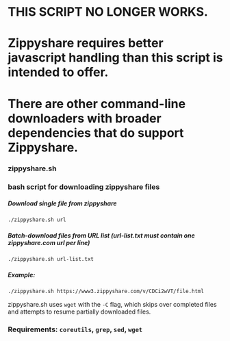 # THIS SCRIPT NO LONGER WORKS.
# Zippyshare requires better javascript handling than this script is intended to offer.
# There are other command-line downloaders with broader dependencies that do support Zippyshare.

### zippyshare.sh
### bash script for downloading zippyshare files

##### Download single file from zippyshare

```bash
./zippyshare.sh url
```

##### Batch-download files from URL list (url-list.txt must contain one zippyshare.com url per line)

```bash
./zippyshare.sh url-list.txt
```

##### Example:

```bash
./zippyshare.sh https://www3.zippyshare.com/v/CDCi2wVT/file.html
```

zippyshare.sh uses `wget` with the `-C` flag, which skips over completed files and attempts to resume partially downloaded files.

### Requirements: `coreutils`, `grep`, `sed`, **`wget`**
